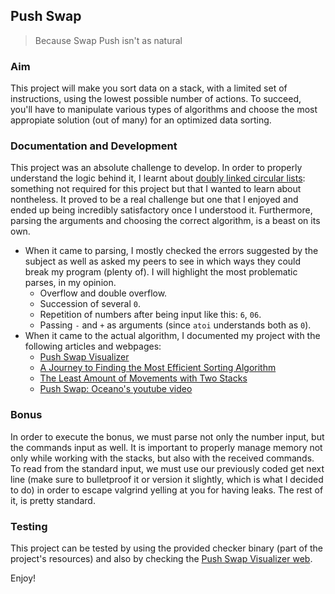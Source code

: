 ## **Push Swap**
> Because Swap Push isn't as natural

### **Aim**
This project will make you sort data on a stack, with a limited set of instructions, using the lowest possible number of actions. To succeed, you'll have to manipulate various types of algorithms and choose the most appropiate solution (out of many) for an optimized data sorting.

### **Documentation and Development**
This project was an absolute challenge to develop. In order to properly understand the logic behind it, I learnt about [doubly linked circular lists](https://www.sanfoundry.com/c-program-circular-doubly-linked-list/): something not required for this project but that I wanted to learn about nontheless. It proved to be a real challenge but one that I enjoyed and ended up being incredibly satisfactory once I understood it.
Furthermore, parsing the arguments and choosing the correct algorithm, is a beast on its own. 
- When it came to parsing, I mostly checked the errors suggested by the subject as well as asked my peers to see in which ways they could break my program (plenty of). I will highlight the most problematic parses, in my opinion.
    - Overflow and double overflow.
    - Succession of several `0`.
    - Repetition of numbers after being input like this: `6`, `06`.
    - Passing `-` and `+` as arguments (since `atoi` understands both as `0`).
- When it came to the actual algorithm, I documented my project with the following articles and webpages:
    - [Push Swap Visualizer](http://push-swap.site)
    - [A Journey to Finding the Most Efficient Sorting Algorithm](https://medium.com/@ayogun/push-swap-c1f5d2d41e97)
    - [The Least Amount of Movements with Two Stacks](https://medium.com/@jamierobertdawson/push-swap-the-least-amount-of-moves-with-two-stacks-d1e76a71789a)
    - [Push Swap: Oceano's youtube video](https://www.youtube.com/watch?v=OaG81sDEpVk)

### Bonus 
In order to execute the bonus, we must parse not only the number input, but the commands input as well. It is important to properly manage memory not only while working with the stacks, but also with the received commands.
To read from the standard input, we must use our previously coded get next line (make sure to bulletproof it or version it slightly, which is what I decided to do) in order to escape valgrind yelling at you for having leaks.
The rest of it, is pretty standard. 

### Testing
This project can be tested by using the provided checker binary (part of the project's resources) and also by checking the [Push Swap Visualizer web](http://push-swap.site).

Enjoy!
